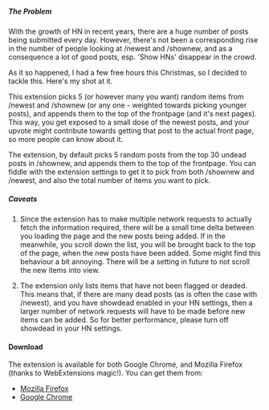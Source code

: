 ##### The Problem

With the growth of HN in recent years, there are a huge number of posts being submitted every day. However, there's not been a corresponding rise in the number of people looking at /newest and /shownew, and as a consequence a lot of good posts, esp. 'Show HNs' disappear in the crowd.

As it so happened, I had a few free hours this Christmas, so I decided to tackle this. Here's my shot at it.

This extension picks 5 (or however many you want) random items from /newest and /shownew (or any one - weighted towards picking younger posts), and appends them to the top of the frontpage (and it's next pages). This way, you get exposed to a small dose of the newest posts, and your upvote might contribute towards getting that post to the actual front page, so more people can know about it.

The extension, by default picks 5 random posts from the top 30 undead posts in /shownew, and appends them to the top of the frontpage. You can fiddle with the extension settings to get it to pick from both /shownew and /newest, and also the total number of items you want to pick.

##### Caveats
1. Since the extension has to make multiple network requests to actually fetch the information required, there will be a small time delta between you loading the page and the new posts being added. If in the meanwhile, you scroll down the list, you will be brought back to the top of the page, when the new posts have been added. Some might find this behaviour a bit annoying. There will be a setting in future to not scroll the new items into view.

2. The extension only lists items that have not been flagged or deaded. This means that, if there are many dead posts (as is often the case with /newest), and you have showdead enabled in your HN settings, then a larger number of network requests will have to be made before new items can be added. So for better performance, please turn off showdead in your HN settings.

#### Download

The extension is available for both Google Chrome, and Mozilla Firefox (thanks to WebExtensions magic!). You can get them from:
- [Mozilla Firefox](https://addons.mozilla.org/en-US/firefox/addon/hn-showhn-items-in-frontpage/)
- [Google Chrome](https://chrome.google.com/webstore/detail/random-new-items-in-hacke/kcllahhmlhhmljeppnpdggmjilchdojk)